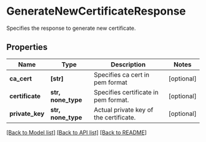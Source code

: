 # GenerateNewCertificateResponse

Specifies the response to generate new certificate.

## Properties
Name | Type | Description | Notes
------------ | ------------- | ------------- | -------------
**ca_cert** | **[str]** | Specifies ca cert in pem format | [optional] 
**certificate** | **str, none_type** | Specifies certificate in pem format. | [optional] 
**private_key** | **str, none_type** | Actual private key of the certificate. | [optional] 

[[Back to Model list]](../README.md#documentation-for-models) [[Back to API list]](../README.md#documentation-for-api-endpoints) [[Back to README]](../README.md)


